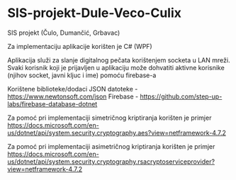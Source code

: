 # SIS-projekt-Dule-Veco-Culix
SIS projekt (Čulo, Dumančić, Grbavac)

Za implementaciju aplikacije korišten je C# (WPF)

Aplikacija služi za slanje digitalnog pečata korištenjem socketa u LAN mreži.
Svaki korisnik koji je prijavljen u aplikaciju može dohvatiti aktivne korisnike (njihov socket, javni kljuc i ime) pomoću firebase-a

Korištene biblioteke/dodaci
  JSON datoteke - https://www.newtonsoft.com/json
  Firebase - https://github.com/step-up-labs/firebase-database-dotnet
  
 Za pomoć pri implementaciji simetričnog kriptiranja korišten je primjer 
 https://docs.microsoft.com/en-us/dotnet/api/system.security.cryptography.aes?view=netframework-4.7.2
 
 Za pomoć pri implementaciji asimetričnog kriptiranja korišten je primjer
 https://docs.microsoft.com/en-us/dotnet/api/system.security.cryptography.rsacryptoserviceprovider?view=netframework-4.7.2
  
